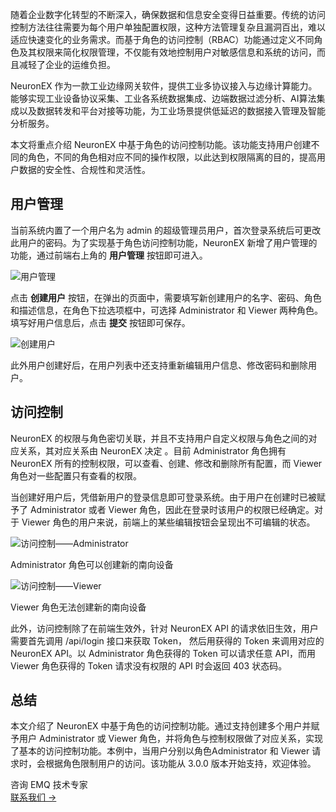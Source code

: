 随着企业数字化转型的不断深入，确保数据和信息安全变得日益重要。传统的访问控制方法往往需要为每个用户单独配置权限，这种方法管理复杂且漏洞百出，难以适应快速变化的业务需求。而基于角色的访问控制（RBAC）功能通过定义不同角色及其权限来简化权限管理，不仅能有效地控制用户对敏感信息和系统的访问，而且减轻了企业的运维负担。

NeuronEX 作为一款工业边缘网关软件，提供工业多协议接入与边缘计算能力。能够实现工业设备协议采集、工业各系统数据集成、边端数据过滤分析、AI算法集成以及数据转发和平台对接等功能，为工业场景提供低延迟的数据接入管理及智能分析服务。

本文将重点介绍 NeuronEX 中基于角色的访问控制功能。该功能支持用户创建不同的角色，不同的角色相对应不同的操作权限，以此达到权限隔离的目的，提高用户数据的安全性、合规性和灵活性。

## 用户管理

当前系统内置了一个用户名为 admin 的超级管理员用户，首次登录系统后可更改此用户的密码。为了实现基于角色访问控制功能，NeuronEX 新增了用户管理的功能，通过前端右上角的 **用户管理** 按钮即可进入。

![用户管理](https://assets.emqx.com/images/7f2ddcc2a0a81d5f69292bc46dda7aaf.png)

点击 **创建用户** 按钮，在弹出的页面中，需要填写新创建用户的名字、密码、角色和描述信息，在角色下拉选项框中，可选择 Administrator 和 Viewer 两种角色。填写好用户信息后，点击 **提交** 按钮即可保存。

![创建用户](https://assets.emqx.com/images/84bf72b36be872b6ead07c89b5644335.png)

此外用户创建好后，在用户列表中还支持重新编辑用户信息、修改密码和删除用户。

## 访问控制

NeuronEX 的权限与角色密切关联，并且不支持用户自定义权限与角色之间的对应关系，其对应关系由 NeuronEX 决定 。目前 Administrator 角色拥有 NeuronEX 所有的控制权限，可以查看、创建、修改和删除所有配置，而 Viewer 角色对一些配置只有查看的权限。

当创建好用户后，凭借新用户的登录信息即可登录系统。由于用户在创建时已被赋予了 Administrator 或者 Viewer 角色，因此在登录时该用户的权限已经确定。对于 Viewer 角色的用户来说，前端上的某些编辑按钮会呈现出不可编辑的状态。

![访问控制——Administrator](https://assets.emqx.com/images/c83012b399251ba1fa8926288f350893.png)

Administrator 角色可以创建新的南向设备

![访问控制——Viewer](https://assets.emqx.com/images/988dab1aa973d336d632005faf173b6b.png)

Viewer 角色无法创建新的南向设备

此外，访问控制除了在前端生效外，针对 NeuronEX API 的请求依旧生效，用户需要首先调用 /api/login 接口来获取 Token， 然后用获得的 Token 来调用对应的 NeuronEX API。以 Administrator 角色获得的 Token 可以请求任意 API，而用 Viewer 角色获得的 Token 请求没有权限的 API 时会返回 403 状态码。

## 总结

本文介绍了 NeuronEX 中基于角色的访问控制功能。通过支持创建多个用户并赋予用户 Administrator 或 Viewer 角色，并将角色与控制权限做了对应关系，实现了基本的访问控制功能。本例中，当用户分别以角色Administrator 和 Viewer 请求时，会根据角色限制用户的访问。该功能从 3.0.0 版本开始支持，欢迎体验。

<section class="promotion">
    <div>
        咨询 EMQ 技术专家
    </div>
    <a href="https://www.emqx.com/zh/contact?product=solutions" class="button is-gradient">联系我们 →</a>
</section>
